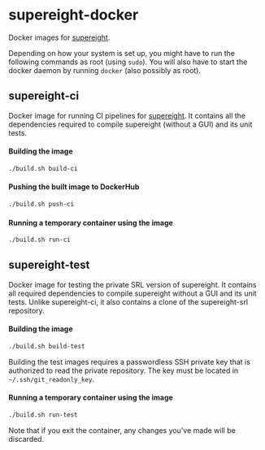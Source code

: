 <!-- SPDX-FileCopyrightText: 20192020 Sotiris Papatheodorou -->
<!-- SPDX-License-Identifier: CC0-1.0 -->

# supereight-docker

Docker images for [supereight](https://github.com/emanuelev/supereight).

Depending on how your system is set up, you might have to run the following
commands as root (using `sudo`). You will also have to start the docker daemon
by running `docker` (also possibly as root).



## supereight-ci

Docker image for running CI pipelines for
[supereight](https://github.com/emanuelev/supereight). It contains all the
dependencies required to compile supereight (without a GUI) and its unit tests.

#### Building the image

``` bash
./build.sh build-ci
```

#### Pushing the built image to DockerHub

``` bash
./build.sh push-ci
```

#### Running a temporary container using the image

``` bash
./build.sh run-ci
```



## supereight-test

Docker image for testing the private SRL version of supereight. It contains all
required dependencies to compile supereight without a GUI and its unit tests.
Unlike supereight-ci, it also contains a clone of the supereight-srl
repository.

#### Building the image

``` bash
./build.sh build-test
```

Building the test images requires a passwordless SSH private key that is
authorized to read the private repository. The key must be located in
`~/.ssh/git_readonly_key`.

#### Running a temporary container using the image

``` bash
./build.sh run-test
```

Note that if you exit the container, any changes you've made will be discarded.

